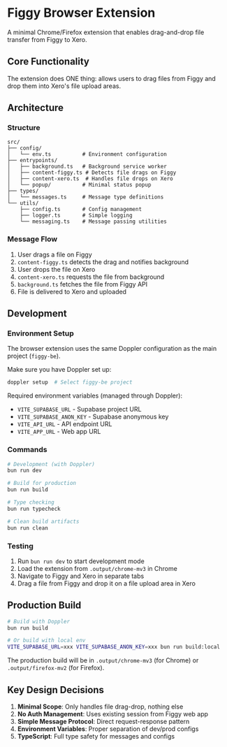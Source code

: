 # Figgy Browser Extension

A minimal Chrome/Firefox extension that enables drag-and-drop file transfer from Figgy to Xero.

## Core Functionality

The extension does ONE thing: allows users to drag files from Figgy and drop them into Xero's file upload areas.

## Architecture

### Structure
```
src/
├── config/
│   └── env.ts          # Environment configuration
├── entrypoints/
│   ├── background.ts   # Background service worker
│   ├── content-figgy.ts # Detects file drags on Figgy
│   ├── content-xero.ts  # Handles file drops on Xero
│   └── popup/          # Minimal status popup
├── types/
│   └── messages.ts     # Message type definitions
└── utils/
    ├── config.ts       # Config management
    ├── logger.ts       # Simple logging
    └── messaging.ts    # Message passing utilities
```

### Message Flow
1. User drags a file on Figgy
2. `content-figgy.ts` detects the drag and notifies background
3. User drops the file on Xero
4. `content-xero.ts` requests the file from background
5. `background.ts` fetches the file from Figgy API
6. File is delivered to Xero and uploaded

## Development

### Environment Setup

The browser extension uses the same Doppler configuration as the main project (`figgy-be`).

Make sure you have Doppler set up:
```bash
doppler setup  # Select figgy-be project
```

Required environment variables (managed through Doppler):
- `VITE_SUPABASE_URL` - Supabase project URL
- `VITE_SUPABASE_ANON_KEY` - Supabase anonymous key
- `VITE_API_URL` - API endpoint URL
- `VITE_APP_URL` - Web app URL

### Commands

```bash
# Development (with Doppler)
bun run dev

# Build for production
bun run build

# Type checking
bun run typecheck

# Clean build artifacts
bun run clean
```

### Testing

1. Run `bun run dev` to start development mode
2. Load the extension from `.output/chrome-mv3` in Chrome
3. Navigate to Figgy and Xero in separate tabs
4. Drag a file from Figgy and drop it on a file upload area in Xero

## Production Build

```bash
# Build with Doppler
bun run build

# Or build with local env
VITE_SUPABASE_URL=xxx VITE_SUPABASE_ANON_KEY=xxx bun run build:local
```

The production build will be in `.output/chrome-mv3` (for Chrome) or `.output/firefox-mv2` (for Firefox).

## Key Design Decisions

1. **Minimal Scope**: Only handles file drag-drop, nothing else
2. **No Auth Management**: Uses existing session from Figgy web app
3. **Simple Message Protocol**: Direct request-response pattern
4. **Environment Variables**: Proper separation of dev/prod configs
5. **TypeScript**: Full type safety for messages and configs